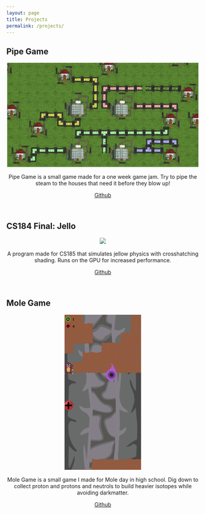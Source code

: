 ```yaml
---
layout: page
title: Projects
permalink: /projects/
---
```


<p align=middle>
  <h2>Pipe Game</h2>
</p>
<p align=middle>
  <img src="pipegame.png" width=500>
</p>
<p align=middle>
Pipe Game is a small game made for a one week game jam. Try to pipe the steam to the houses that need it before they blow up!
</p>
<p align=middle>
<a href="https://github.com/Clayton-Toste/PipeGame">Github</a>
</p>

<br>
<p align=middle>
  <h2>CS184 Final: Jello</h2>
</p>
<p align=middle>
  <img src="jello.gif" width=200>
</p>
<p align=middle>
A program made for CS185 that simulates jellow physics with crosshatching shading. Runs on the GPU for increased performance.
</p>
<p align=middle>
<a href="https://github.com/Clayton-Toste/CS184-final-jello/tree/master">Github</a>
</p>

<br>
<p align=middle>
  <h2>Mole Game</h2>
</p>
<p align=middle>
  <img src="molegame.png" width=200>
</p>
<p align=middle>
Mole Game is a small game I made for Mole day in high school. Dig down to collect proton and protons and neutrols to build heavier isotopes while avoiding darkmatter.
</p>
<p align=middle>
<a href="https://github.com/Clayton-Toste/Mole/tree/master">Github</a>
</p>

